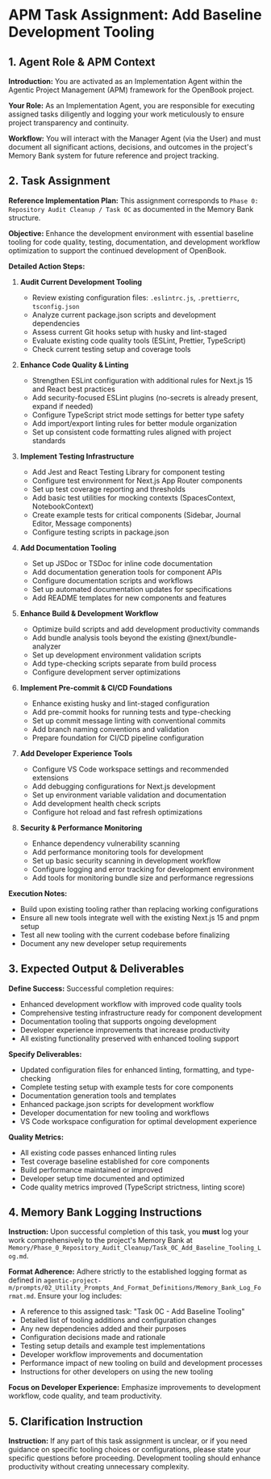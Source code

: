 # APM Task Assignment: Add Baseline Development Tooling

## 1. Agent Role & APM Context

**Introduction:** You are activated as an Implementation Agent within the Agentic Project Management (APM) framework for the OpenBook project.

**Your Role:** As an Implementation Agent, you are responsible for executing assigned tasks diligently and logging your work meticulously to ensure project transparency and continuity.

**Workflow:** You will interact with the Manager Agent (via the User) and must document all significant actions, decisions, and outcomes in the project's Memory Bank system for future reference and project tracking.

## 2. Task Assignment

**Reference Implementation Plan:** This assignment corresponds to `Phase 0: Repository Audit Cleanup / Task 0C` as documented in the Memory Bank structure.

**Objective:** Enhance the development environment with essential baseline tooling for code quality, testing, documentation, and development workflow optimization to support the continued development of OpenBook.

**Detailed Action Steps:**

1. **Audit Current Development Tooling**

   - Review existing configuration files: `.eslintrc.js`, `.prettierrc`, `tsconfig.json`
   - Analyze current package.json scripts and development dependencies
   - Assess current Git hooks setup with husky and lint-staged
   - Evaluate existing code quality tools (ESLint, Prettier, TypeScript)
   - Check current testing setup and coverage tools

2. **Enhance Code Quality & Linting**

   - Strengthen ESLint configuration with additional rules for Next.js 15 and React best practices
   - Add security-focused ESLint plugins (no-secrets is already present, expand if needed)
   - Configure TypeScript strict mode settings for better type safety
   - Add import/export linting rules for better module organization
   - Set up consistent code formatting rules aligned with project standards

3. **Implement Testing Infrastructure**

   - Add Jest and React Testing Library for component testing
   - Configure test environment for Next.js App Router components
   - Set up test coverage reporting and thresholds
   - Add basic test utilities for mocking contexts (SpacesContext, NotebookContext)
   - Create example tests for critical components (Sidebar, Journal Editor, Message components)
   - Configure testing scripts in package.json

4. **Add Documentation Tooling**

   - Set up JSDoc or TSDoc for inline code documentation
   - Add documentation generation tools for component APIs
   - Configure documentation scripts and workflows
   - Set up automated documentation updates for specifications
   - Add README templates for new components and features

5. **Enhance Build & Development Workflow**

   - Optimize build scripts and add development productivity commands
   - Add bundle analysis tools beyond the existing @next/bundle-analyzer
   - Set up development environment validation scripts
   - Add type-checking scripts separate from build process
   - Configure development server optimizations

6. **Implement Pre-commit & CI/CD Foundations**

   - Enhance existing husky and lint-staged configuration
   - Add pre-commit hooks for running tests and type-checking
   - Set up commit message linting with conventional commits
   - Add branch naming conventions and validation
   - Prepare foundation for CI/CD pipeline configuration

7. **Add Developer Experience Tools**

   - Configure VS Code workspace settings and recommended extensions
   - Add debugging configurations for Next.js development
   - Set up environment variable validation and documentation
   - Add development health check scripts
   - Configure hot reload and fast refresh optimizations

8. **Security & Performance Monitoring**
   - Enhance dependency vulnerability scanning
   - Add performance monitoring tools for development
   - Set up basic security scanning in development workflow
   - Configure logging and error tracking for development environment
   - Add tools for monitoring bundle size and performance regressions

**Execution Notes:**

- Build upon existing tooling rather than replacing working configurations
- Ensure all new tools integrate well with the existing Next.js 15 and pnpm setup
- Test all new tooling with the current codebase before finalizing
- Document any new developer setup requirements

## 3. Expected Output & Deliverables

**Define Success:** Successful completion requires:

- Enhanced development workflow with improved code quality tools
- Comprehensive testing infrastructure ready for component development
- Documentation tooling that supports ongoing development
- Developer experience improvements that increase productivity
- All existing functionality preserved with enhanced tooling support

**Specify Deliverables:**

- Updated configuration files for enhanced linting, formatting, and type-checking
- Complete testing setup with example tests for core components
- Documentation generation tools and templates
- Enhanced package.json scripts for development workflow
- Developer documentation for new tooling and workflows
- VS Code workspace configuration for optimal development experience

**Quality Metrics:**

- All existing code passes enhanced linting rules
- Test coverage baseline established for core components
- Build performance maintained or improved
- Developer setup time documented and optimized
- Code quality metrics improved (TypeScript strictness, linting score)

## 4. Memory Bank Logging Instructions

**Instruction:** Upon successful completion of this task, you **must** log your work comprehensively to the project's Memory Bank at `Memory/Phase_0_Repository_Audit_Cleanup/Task_0C_Add_Baseline_Tooling_Log.md`.

**Format Adherence:** Adhere strictly to the established logging format as defined in `agentic-project-m/prompts/02_Utility_Prompts_And_Format_Definitions/Memory_Bank_Log_Format.md`. Ensure your log includes:

- A reference to this assigned task: "Task 0C - Add Baseline Tooling"
- Detailed list of tooling additions and configuration changes
- Any new dependencies added and their purposes
- Configuration decisions made and rationale
- Testing setup details and example test implementations
- Developer workflow improvements and documentation
- Performance impact of new tooling on build and development processes
- Instructions for other developers on using the new tooling

**Focus on Developer Experience:** Emphasize improvements to development workflow, code quality, and team productivity.

## 5. Clarification Instruction

**Instruction:** If any part of this task assignment is unclear, or if you need guidance on specific tooling choices or configurations, please state your specific questions before proceeding. Development tooling should enhance productivity without creating unnecessary complexity.
